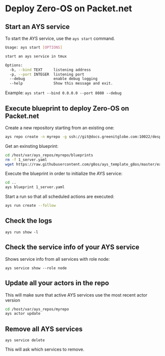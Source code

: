 # Deploy Zero-OS on Packet.net

## Start an AYS service

 To start the AYS service, use the `ays start` command.

```bash
Usage: ays start [OPTIONS]

start an ays service in tmux

Options:
  -b, --bind TEXT     listening address
  -p, --port INTEGER  listening port
  --debug             enable debug logging
  --help              Show this message and exit.
```

Example:
`ays start --bind 0.0.0.0 --port 8080 --debug`

## Execute blueprint to deploy Zero-OS on Packet.net

Create a new repository starting from an existing one:
```bash
ays repo create -n myrepo -g ssh://git@docs.greenitglobe.com:10022/despiegk/cockpit_g8os_testenv.git
```

Get an exinsting blueprint:
```bash
cd /host/var/ays_repos/myrepo/blueprints
rm -f 1_server.yaml
wget https://raw.githubusercontent.com/g8os/ays_template_g8os/master/examples/ays_g8os_packetnet/blueprints/1_server.yaml
```

Execute the blueprint in order to initialize the AYS service:
```bash
cd ..
ays blueprint 1_server.yaml
```

Start a run so that all scheduled actions are executed:
```bash
ays run create --follow
```

## Check the logs

```
ays run show -l
```

## Check the service info of your AYS service

Shows service info from all services with role node:
```
ays service show --role node
```

## Update all your actors in the repo

This will make sure that active AYS services use the most recent actor version

```bash
cd /host/var/ays_repos/myrepo
ays actor update
```

## Remove all AYS services

```
ays service delete
```

This will ask which services to remove.
